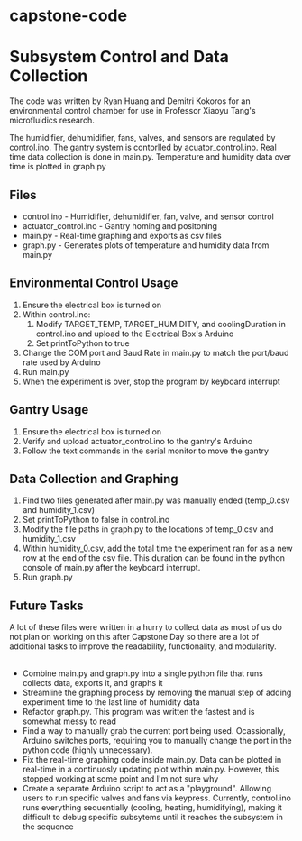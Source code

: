 # capstone-code
<h1> Subsystem Control and Data Collection </h1>

The code was written by Ryan Huang and Demitri Kokoros for an environmental control chamber for use in Professor Xiaoyu Tang's microfluidics research. 

The humidifier, dehumidifier, fans, valves, and sensors are regulated by control.ino. The gantry system is contorlled by acuator_control.ino. Real time data collection is done in main.py. Temperature and humidity data over time is plotted in graph.py

<h2>Files</h2>
<ul>
  <li>control.ino - Humidifier, dehumidifier, fan, valve, and sensor control</li>
  <li>actuator_control.ino - Gantry homing and positoning</li>
  <li>main.py - Real-time graphing and exports as csv files</li>
  <li>graph.py - Generates plots of temperature and humidity data from main.py</li>
</ul> 

<h2>Environmental Control Usage</h2>
<ol>
  <li>Ensure the electrical box is turned on</li>
  <li>Within control.ino:
    <ol>
      <li>Modify TARGET_TEMP, TARGET_HUMIDITY, and coolingDuration in control.ino and upload to the Electrical Box's Arduino</li>
      <li>Set printToPython to true</li>
    </ol>
  </li>
  <li>Change the COM port and Baud Rate in main.py to match the port/baud rate used by Arduino</li>
  <li>Run main.py</li>
  <li>When the experiment is over, stop the program by keyboard interrupt</li>
</ol>

<h2>Gantry Usage</h2>
<ol>
  <li>Ensure the electrical box is turned on</li>
  <li>Verify and upload actuator_control.ino to the gantry's Arduino</li>
  <li>Follow the text commands in the serial monitor to move the gantry</li>
</ol>

<h2>Data Collection and Graphing</h2>
<ol>
  <li>Find two files generated after main.py was manually ended (temp_0.csv and humidity_1.csv)</li>
  <li>Set printToPython to false in control.ino
  <li>Modify the file paths in graph.py to the locations of temp_0.csv and humidity_1.csv</li>
  <li>Within humidity_0.csv, add the total time the experiment ran for as a new row at the end of the csv file. This duration can be found in the python console of main.py after the keyboard interrupt.</li>
  <li>Run graph.py</li>

</ol>

<h2>Future Tasks</h2>
A lot of these files were written in a hurry to collect data as most of us do not plan on working on this after Capstone Day so there are a lot of additional tasks to improve the readability, functionality, and modularity.
<br></br>
<ul>
  <li>Combine main.py and graph.py into a single python file that runs collects data, exports it, and graphs it​</li>

  <li>Streamline the graphing process by removing the manual step of adding experiment time to the last line of humidity data​</li>

  <li>Refactor graph.py. This program was written the fastest and is somewhat messy to read​</li>

  <li>Find a way to manually grab the current port being used. Ocassionally, Arduino switches ports, requiring you to manually change the port in the python code (highly unnecessary).</li>

  <li>Fix the real-time graphing code inside main.py. Data can be plotted in real-time in a continuosly updating plot within main.py. However, this stopped working at some point and I'm not sure why​</li>

  <li>Create a separate Arduino script to act as a "playground". Allowing users to run specific valves and fans via keypress. Currently, control.ino runs everything sequentially (cooling, heating, humidifying), making it difficult to debug specific subsytems until it reaches the subsystem in the sequence  ​</li>
</ul>


